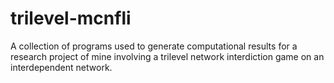 # trilevel-mcnfli
A collection of programs used to generate computational results for a research project of mine involving a trilevel network interdiction game on an interdependent network.
